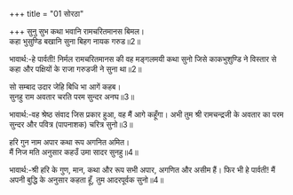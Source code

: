 +++
title = "01 सोरठा"

+++
सुनु सुभ कथा भवानि रामचरितमानस बिमल।  
कहा भुसुण्डि बखानि सुना बिहग नायक गरुड॥2॥  

भावार्थ:-हे पार्वती! निर्मल रामचरितमानस की वह मङ्गलमयी कथा सुनो जिसे काकभुशुण्डि ने विस्तार से कहा और पक्षियों के राजा गरुडजी ने सुना था॥2॥  

सो सम्बाद उदार जेहि बिधि भा आगें कहब।  
सुनहु राम अवतार चरति परम सुन्दर अनघ॥3॥  

भावार्थ:-वह श्रेष्ठ संवाद जिस प्रकार हुआ, वह मैं आगे कहूँगा। अभी तुम श्री रामचन्द्रजी के अवतार का परम सुन्दर और पवित्र (पापनाशक) चरित्र सुनो॥3॥  

हरि गुन नाम अपार कथा रूप अगनित अमित।  
मैं निज मति अनुसार कहउँ उमा सादर सुनहु॥4॥  

भावार्थ:-श्री हरि के गुण, मान, कथा और रूप सभी अपार, अगणित और असीम हैं। फिर भी हे पार्वती! मैं अपनी बुद्धि के अनुसार कहता हूँ, तुम आदरपूर्वक सुनो॥4॥  



